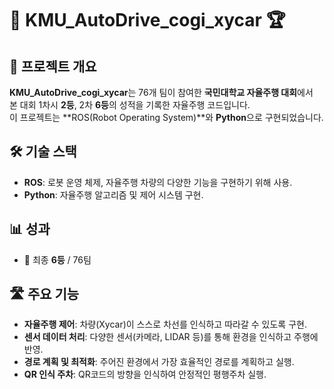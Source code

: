 # 🚗 KMU_AutoDrive_cogi_xycar 🏆

## 🏅 프로젝트 개요

**KMU_AutoDrive_cogi_xycar**는 76개 팀이 참여한 **국민대학교 자율주행 대회**에서  
본 대회 1차시 **2등**, 2차 **6등**의 성적을 기록한 자율주행 코드입니다.  
이 프로젝트는 **ROS(Robot Operating System)**와 **Python**으로 구현되었습니다.

## 🛠️ 기술 스택

- **ROS**: 로봇 운영 체제, 자율주행 차량의 다양한 기능을 구현하기 위해 사용.
- **Python**: 자율주행 알고리즘 및 제어 시스템 구현.

## 📊 성과
- 🥇 최종 **6등** / 76팀

## 🛣️ 주요 기능
- **자율주행 제어**: 차량(Xycar)이 스스로 차선를 인식하고 따라갈 수 있도록 구현.
- **센서 데이터 처리**: 다양한 센서(카메라, LIDAR 등)를 통해 환경을 인식하고 주행에 반영.
- **경로 계획 및 최적화**: 주어진 환경에서 가장 효율적인 경로를 계획하고 실행.
- **QR 인식 주차**: QR코드의 방향을 인식하여 안정적인 평행주차 실행.
